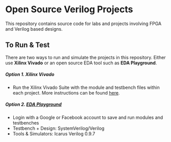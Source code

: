 # Open Source Verilog Projects

This repository contains source code for labs and projects involving FPGA and Verilog based designs.

## To Run & Test

There are two ways to run and simulate the projects in this repository. Either use **Xilinx Vivado** or an open source EDA tool such as **EDA Playground**.

##### Option 1. Xilinx Vivado

- Run the Xilinx Vivado Suite with the module and testbench files within each project. More instructions can be found [here](https://www.xilinx.com/support/university/students.html#overview).

##### Option 2. [EDA Playground](http://www.edaplayground.com/home)

- Login with a Google or Facebook account to save and run modules and testbenches
- Testbench + Design: SystemVerilog/Verilog
- Tools & Simulators: Icarus Verilog 0.9.7

